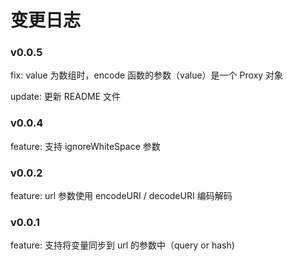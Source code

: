# 变更日志

### v0.0.5

fix: value 为数组时，encode 函数的参数（value）是一个 Proxy 对象

update: 更新 README 文件

### v0.0.4

feature: 支持 ignoreWhiteSpace 参数

### v0.0.2

feature: url 参数使用 encodeURI / decodeURI 编码解码

### v0.0.1

feature: 支持将变量同步到 url 的参数中（query or hash)
